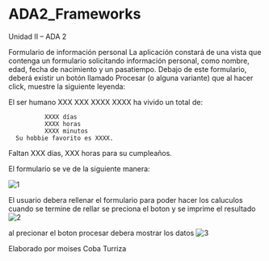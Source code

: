 # ADA2_Frameworks
Unidad II – ADA 2


Formulario de información personal
La aplicación constará de una vista que contenga un formulario solicitando información
personal, como nombre, edad, fecha de nacimiento y un pasatiempo.
Debajo de este formulario, deberá existir un botón llamado Procesar (o alguna variante) que
al hacer click, muestre la siguiente leyenda:

El ser humano XXX XXX XXXX XXXX ha vivido un total de:

              XXXX días
              XXXX horas
              XXXX minutos
      Su hobbie favorito es XXXX.
Faltan XXX días, XXX horas para su cumpleaños.


El formulario se ve de la siguiente manera:


![1](https://user-images.githubusercontent.com/77550466/142687061-d29aa146-216c-4aa0-bc70-6870b79327ad.png)

El usuario debera rellenar el formulario para poder hacer los caluculos cuando se termine de rellar se preciona el boton y se imprime el resultado
![2](https://user-images.githubusercontent.com/77550466/142688271-affba0b8-56e7-4b02-9cf4-4b5c90e40991.png)

al precionar el boton procesar debera mostrar los datos 
![3](https://user-images.githubusercontent.com/77550466/142688921-9987ad97-314b-4c02-8160-d97d02336e0a.png)

Elaborado por moises Coba Turriza
